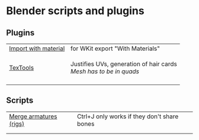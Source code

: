 # Blender scripts and plugins

## Plugins

|                                                                               |                                                                                     |
| ----------------------------------------------------------------------------- | ----------------------------------------------------------------------------------- |
| [Import with material](https://github.com/WolvenKit/Cyberpunk-Blender-add-on) | for WKit export "With Materials"                                                    |
| [TexTools](https://github.com/SavMartin/TexTools-Blender)                     | <p>Justifies UVs, generation of hair cards <br><em>Mesh has to be in quads</em></p> |
|                                                                               |                                                                                     |

## Scripts

|                                                                                                            |                                             |
| ---------------------------------------------------------------------------------------------------------- | ------------------------------------------- |
| [Merge armatures (rigs)](https://github.com/Simarilius-uk/CP2077\_BlenderScripts/blob/main/Merge\_rigs.py) | Ctrl+J only works if they don't share bones |
|                                                                                                            |                                             |
|                                                                                                            |                                             |
